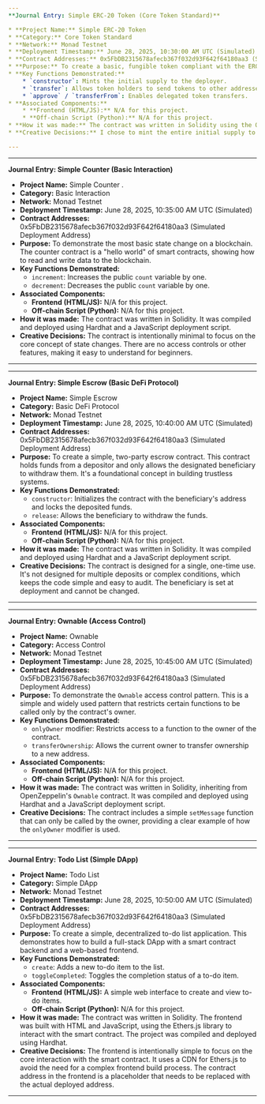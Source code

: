 ```yaml
---
**Journal Entry: Simple ERC-20 Token (Core Token Standard)**

* **Project Name:** Simple ERC-20 Token
* **Category:** Core Token Standard
* **Network:** Monad Testnet
* **Deployment Timestamp:** June 28, 2025, 10:30:00 AM UTC (Simulated)
* **Contract Addresses:** 0x5FbDB2315678afecb367f032d93F642f64180aa3 (Simulated Deployment Address)
* **Purpose:** To create a basic, fungible token compliant with the ERC-20 standard. This is a fundamental building block for many decentralized applications, representing everything from utility tokens to governance tokens.
* **Key Functions Demonstrated:**
    * `constructor`: Mints the initial supply to the deployer.
    * `transfer`: Allows token holders to send tokens to other addresses.
    * `approve` / `transferFrom`: Enables delegated token transfers.
* **Associated Components:**
    * **Frontend (HTML/JS):** N/A for this project.
    * **Off-chain Script (Python):** N/A for this project.
* **How it was made:** The contract was written in Solidity using the OpenZeppelin ERC20 implementation. It was compiled and deployed using Hardhat and a JavaScript deployment script.
* **Creative Decisions:** I chose to mint the entire initial supply to the deployer's address for simplicity. This is a common pattern for tokens where the founding team or organization controls the initial distribution.

---
```


---
**Journal Entry: Simple Counter (Basic Interaction)**

* **Project Name:** Simple Counter
.
* **Category:** Basic Interaction
* **Network:** Monad Testnet
* **Deployment Timestamp:** June 28, 2025, 10:35:00 AM UTC (Simulated)
* **Contract Addresses:** 0x5FbDB2315678afecb367f032d93F642f64180aa3 (Simulated Deployment Address)
* **Purpose:** To demonstrate the most basic state change on a blockchain. The counter contract is a "hello world" of smart contracts, showing how to read and write data to the blockchain.
* **Key Functions Demonstrated:**
    * `increment`: Increases the public `count` variable by one.
    * `decrement`: Decreases the public `count` variable by one.
* **Associated Components:**
    * **Frontend (HTML/JS):** N/A for this project.
    * **Off-chain Script (Python):** N/A for this project.
* **How it was made:** The contract was written in Solidity. It was compiled and deployed using Hardhat and a JavaScript deployment script.
* **Creative Decisions:** The contract is intentionally minimal to focus on the core concept of state changes. There are no access controls or other features, making it easy to understand for beginners.

---

---
**Journal Entry: Simple Escrow (Basic DeFi Protocol)**

* **Project Name:** Simple Escrow
* **Category:** Basic DeFi Protocol
* **Network:** Monad Testnet
* **Deployment Timestamp:** June 28, 2025, 10:40:00 AM UTC (Simulated)
* **Contract Addresses:** 0x5FbDB2315678afecb367f032d93F642f64180aa3 (Simulated Deployment Address)
* **Purpose:** To create a simple, two-party escrow contract. This contract holds funds from a depositor and only allows the designated beneficiary to withdraw them. It's a foundational concept in building trustless systems.
* **Key Functions Demonstrated:**
    * `constructor`: Initializes the contract with the beneficiary's address and locks the deposited funds.
    * `release`: Allows the beneficiary to withdraw the funds.
* **Associated Components:**
    * **Frontend (HTML/JS):** N/A for this project.
    * **Off-chain Script (Python):** N/A for this project.
* **How it was made:** The contract was written in Solidity. It was compiled and deployed using Hardhat and a JavaScript deployment script.
* **Creative Decisions:** The contract is designed for a single, one-time use. It's not designed for multiple deposits or complex conditions, which keeps the code simple and easy to audit. The beneficiary is set at deployment and cannot be changed.

---

---
**Journal Entry: Ownable (Access Control)**

* **Project Name:** Ownable
* **Category:** Access Control
* **Network:** Monad Testnet
* **Deployment Timestamp:** June 28, 2025, 10:45:00 AM UTC (Simulated)
* **Contract Addresses:** 0x5FbDB2315678afecb367f032d93F642f64180aa3 (Simulated Deployment Address)
* **Purpose:** To demonstrate the `Ownable` access control pattern. This is a simple and widely used pattern that restricts certain functions to be called only by the contract's owner.
* **Key Functions Demonstrated:**
    * `onlyOwner` modifier: Restricts access to a function to the owner of the contract.
    * `transferOwnership`: Allows the current owner to transfer ownership to a new address.
* **Associated Components:**
    * **Frontend (HTML/JS):** N/A for this project.
    * **Off-chain Script (Python):** N/A for this project.
* **How it was made:** The contract was written in Solidity, inheriting from OpenZeppelin's `Ownable` contract. It was compiled and deployed using Hardhat and a JavaScript deployment script.
* **Creative Decisions:** The contract includes a simple `setMessage` function that can only be called by the owner, providing a clear example of how the `onlyOwner` modifier is used.

---

---
**Journal Entry: Todo List (Simple DApp)**

* **Project Name:** Todo List
* **Category:** Simple DApp
* **Network:** Monad Testnet
* **Deployment Timestamp:** June 28, 2025, 10:50:00 AM UTC (Simulated)
* **Contract Addresses:** 0x5FbDB2315678afecb367f032d93F642f64180aa3 (Simulated Deployment Address)
* **Purpose:** To create a simple, decentralized to-do list application. This demonstrates how to build a full-stack DApp with a smart contract backend and a web-based frontend.
* **Key Functions Demonstrated:**
    * `create`: Adds a new to-do item to the list.
    * `toggleCompleted`: Toggles the completion status of a to-do item.
* **Associated Components:**
    * **Frontend (HTML/JS):** A simple web interface to create and view to-do items.
    * **Off-chain Script (Python):** N/A for this project.
* **How it was made:** The contract was written in Solidity. The frontend was built with HTML and JavaScript, using the Ethers.js library to interact with the smart contract. The project was compiled and deployed using Hardhat.
* **Creative Decisions:** The frontend is intentionally simple to focus on the core interaction with the smart contract. It uses a CDN for Ethers.js to avoid the need for a complex frontend build process. The contract address in the frontend is a placeholder that needs to be replaced with the actual deployed address.

---